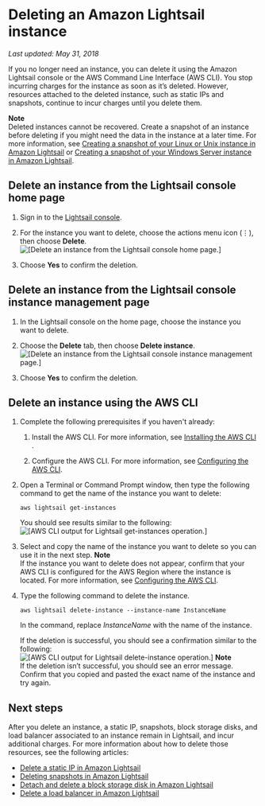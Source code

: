 # Deleting an Amazon Lightsail instance<a name="delete-an-amazon-lightsail-instance"></a>

*Last updated: May 31, 2018*

If you no longer need an instance, you can delete it using the Amazon Lightsail console or the AWS Command Line Interface \(AWS CLI\)\. You stop incurring charges for the instance as soon as it’s deleted\. However, resources attached to the deleted instance, such as static IPs and snapshots, continue to incur charges until you delete them\.

**Note**  
Deleted instances cannot be recovered\. Create a snapshot of an instance before deleting if you might need the data in the instance at a later time\. For more information, see [Creating a snapshot of your Linux or Unix instance in Amazon Lightsail](lightsail-how-to-create-a-snapshot-of-your-instance.md) or [Creating a snapshot of your Windows Server instance in Amazon Lightsail](prepare-windows-based-instance-and-create-snapshot.md)\.

## Delete an instance from the Lightsail console home page<a name="delete-instance-in-lightsail-home-page"></a>

1. Sign in to the [Lightsail console](https://lightsail.aws.amazon.com/)\.

1. For the instance you want to delete, choose the actions menu icon \(⋮\), then choose **Delete**\.  
![\[Delete an instance from the Lightsail console home page.\]](https://d9yljz1nd5001.cloudfront.net/en_us/2c7274df55d082980824e6f5d4268a07/images/animation_delete_instance.gif)

1. Choose **Yes** to confirm the deletion\.

## Delete an instance from the Lightsail console instance management page<a name="delete-instance-in-instance-management-page"></a>

1. In the Lightsail console on the home page, choose the instance you want to delete\.

1. Choose the **Delete** tab, then choose **Delete instance**\.  
![\[Delete an instance from the Lightsail console instance management page.\]](https://d9yljz1nd5001.cloudfront.net/en_us/2c7274df55d082980824e6f5d4268a07/images/amazon-lightsail-delete-instance-button.png)

1. Choose **Yes** to confirm the deletion\.

## Delete an instance using the AWS CLI<a name="delete-instance-using-aws-cli"></a>

1. Complete the following prerequisites if you haven't already:

   1. Install the AWS CLI\. For more information, see [Installing the AWS CLI](http://docs.aws.amazon.com/cli/latest/userguide/installing.html) \.

   1. Configure the AWS CLI\. For more information, see [Configuring the AWS CLI](lightsail-how-to-set-up-access-keys-to-use-sdk-api-cli.md)\.

1. Open a Terminal or Command Prompt window, then type the following command to get the name of the instance you want to delete:

   ```
   aws lightsail get-instances
   ```

   You should see results similar to the following:  
![\[AWS CLI output for Lightsail get-instances operation.\]](https://d9yljz1nd5001.cloudfront.net/en_us/2c7274df55d082980824e6f5d4268a07/images/amazon-lightsail-get-instance-output.png)

1. Select and copy the name of the instance you want to delete so you can use it in the next step\.
**Note**  
If the instance you want to delete does not appear, confirm that your AWS CLI is configured for the AWS Region where the instance is located\. For more information, see [Configuring the AWS CLI](lightsail-how-to-set-up-access-keys-to-use-sdk-api-cli.md)\.

1. Type the following command to delete the instance\.

   ```
   aws lightsail delete-instance --instance-name InstanceName
   ```

   In the command, replace *InstanceName* with the name of the instance\.

   If the deletion is successful, you should see a confirmation similar to the following:  
![\[AWS CLI output for Lightsail delete-instance operation.\]](https://d9yljz1nd5001.cloudfront.net/en_us/2c7274df55d082980824e6f5d4268a07/images/amazon-lightsail-delete-instance-output.png)
**Note**  
If the deletion isn’t successful, you should see an error message\. Confirm that you copied and pasted the exact name of the instance and try again\.

## Next steps<a name="delete-instance-next-steps"></a>

After you delete an instance, a static IP, snapshots, block storage disks, and load balancer associated to an instance remain in Lightsail, and incur additional charges\. For more information about how to delete those resources, see the following articles:
+ [Delete a static IP in Amazon Lightsail](how-to-delete-static-ip.md)
+ [Deleting snapshots in Amazon Lightsail](amazon-lightsail-deleting-snapshots.md)
+ [Detach and delete a block storage disk in Amazon Lightsail](detach-and-delete-block-storage-disks.md)
+ [Delete a load balancer in Amazon Lightsail](delete-lightsail-load-balancer.md)